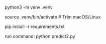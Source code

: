 python3 -m venv .venv

source .venv/bin/activate  # Trên macOS/Linux

pip install -r requirements.txt

run command: python predict2.py